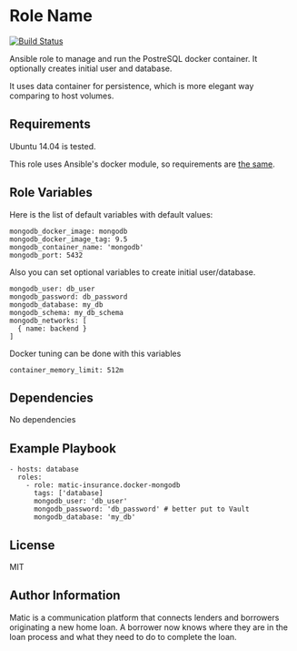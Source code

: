 Role Name
=========
[![Build Status](https://travis-ci.org/matic-insurance/ansible-docker-mongodb.svg?branch=master)](https://travis-ci.org/matic-insurance/ansible-docker-mongodb)

Ansible role to manage and run the PostreSQL docker container. It optionally creates initial user and database.

It uses data container for persistence, which is more elegant way comparing to host volumes.


Requirements
------------

Ubuntu 14.04 is tested.

This role uses Ansible's docker module, so requirements are [the same](https://docs.ansible.com/ansible/docker_image_module.html#requirements-on-host-that-executes-module).

Role Variables
--------------

Here is the list of default variables with default values:

```
mongodb_docker_image: mongodb
mongodb_docker_image_tag: 9.5
mongodb_container_name: 'mongodb'
mongodb_port: 5432
```

Also you can set optional variables to create initial user/database.

```
mongodb_user: db_user
mongodb_password: db_password
mongodb_database: my_db
mongodb_schema: my_db_schema
mongodb_networks: [
  { name: backend }
]
```

Docker tuning can be done with this variables
```
container_memory_limit: 512m
```

Dependencies
------------

No dependencies

Example Playbook
----------------

    - hosts: database
      roles:
        - role: matic-insurance.docker-mongodb
          tags: ['database]
          mongodb_user: 'db_user'
          mongodb_password: 'db_password' # better put to Vault
          mongodb_database: 'my_db'

License
-------

MIT

Author Information
------------------

Matic is a communication platform that connects lenders and borrowers originating a new home loan. A borrower now knows where they are in the loan process and what they need to do to complete the loan.
